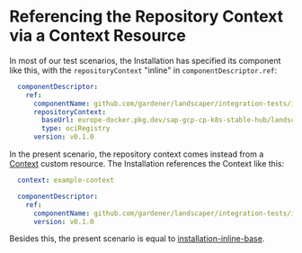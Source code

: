 # Referencing the Repository Context via a Context Resource

In most of our test scenarios, the Installation has specified its component like this, with the `repositoryContext`
"inline" in `componentDescriptor.ref`:

```yaml
  componentDescriptor:
    ref:
      componentName: github.com/gardener/landscaper/integration-tests/inline-base
      repositoryContext:
        baseUrl: europe-docker.pkg.dev/sap-gcp-cp-k8s-stable-hub/landscaper-examples/integration-tests
        type: ociRegistry
      version: v0.1.0
```

In the present scenario, the repository context comes instead from a [Context](./context.yaml) custom resource. 
The Installation references the Context like this:

```yaml
  context: example-context

  componentDescriptor:
    ref:
      componentName: github.com/gardener/landscaper/integration-tests/inline-base
      version: v0.1.0
```

Besides this, the present scenario is equal to [installation-inline-base](../installation-inline-base).
